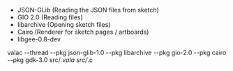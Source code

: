 * JSON-GLib (Reading the JSON files from sketch)
* GIO 2.0 (Reading files)
* libarchive (Opening sketch files)
* Cairo (Renderer for sketch pages / artboards)
* libgee-0.8-dev

valac --thread --pkg json-glib-1.0 --pkg libarchive --pkg gio-2.0 --pkg cairo --pkg gdk-3.0 src/*.vala src/*.c
